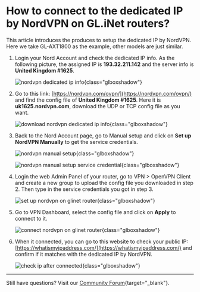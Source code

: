 # How to connect to the dedicated IP by NordVPN on GL.iNet routers?

This article introduces the produces to setup the dedicated IP by NordVPN. Here we take GL-AXT1800 as the example, other models are just similar. 

1. Login your Nord Account and check the dedicated IP info. As the following picture, the assigned IP is **193.32.211.142** and the server info is **United Kingdom #1625**.

    ![nordvpn dedicated ip info](https://static.gl-inet.com/docs/router/en/4/tutorials/connect_to_nordvpn_dedicated_ip/dedicated_ip_info.png){class="glboxshadow"}

2. Go to this link: [https://nordvpn.com/ovpn/](https://nordvpn.com/ovpn/) and find the config file of **United Kingdom #1625**. Here it is **uk1625.nordvpn.com**, download the UDP or TCP config file as you want.

    ![download nordvpn dedicated ip info](https://static.gl-inet.com/docs/router/en/4/tutorials/connect_to_nordvpn_dedicated_ip/download_dedicated_ip_config.png){class="glboxshadow"}

3. Back to the Nord Account page, go to Manual setup and click on **Set up NordVPN Manually** to get the service credentials.

    ![nordvpn manual setup](https://static.gl-inet.com/docs/router/en/4/tutorials/connect_to_nordvpn_dedicated_ip/nordvpn_manual_setup.png){class="glboxshadow"}

    ![nordvpn manual setup service credential](https://static.gl-inet.com/docs/router/en/4/tutorials/connect_to_nordvpn_dedicated_ip/nordvpn_manual_setup_service_credential.png){class="glboxshadow"}

4. Login the web Admin Panel of your router, go to VPN > OpenVPN Client and create a new group to upload the config file you downloaded in step 2. Then type in the service credentials you got in step 3.

    ![set up nordvpn on glinet router](https://static.gl-inet.com/docs/router/en/4/tutorials/connect_to_nordvpn_dedicated_ip/set_up_nordvpn_on_glinet_router.png){class="glboxshadow"}

5. Go to VPN Dashboard, select the config file and click on **Apply** to connect to it.

    ![connect nordvpn on glinet router](https://static.gl-inet.com/docs/router/en/4/tutorials/connect_to_nordvpn_dedicated_ip/connect_nordvpn_on_glinet_router.png){class="glboxshadow"}

6. When it connected, you can go to this website to check your public IP: [https://whatismyipaddress.com/](https://whatismyipaddress.com/) and confirm if it matches with the dedicated IP by NordVPN.

    ![check ip after connected](https://static.gl-inet.com/docs/router/en/4/tutorials/connect_to_nordvpn_dedicated_ip/check_ip_after_connected.png){class="glboxshadow"}

---

Still have questions? Visit our [Community Forum](https://forum.gl-inet.com){target="_blank"}.
